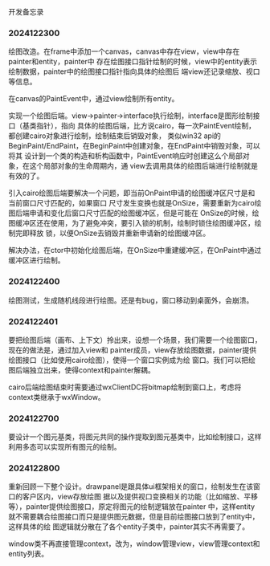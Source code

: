 开发备忘录

### 2024122300

绘图改造。在frame中添加一个canvas，canvas中存在view，view中存在painter和entity，painter中
存在绘图接口指针绘制的时候，view中的entity表示绘制数据，painter中的绘图接口指针指向具体的绘图后
端view还记录缩放、视口等信息。

在canvas的PaintEvent中，通过view绘制所有entity。

实现一个绘图后端。view->painter->interface执行绘制，interface是图形绘制接口（基类指针），指向
具体的绘图后端，比方说cairo，每一次PaintEvent绘制，都创建cairo对象进行绘制，绘制结束后销毁对象，
类似win32 api的BeginPaint/EndPaint，在BeginPaint中创建对象，在EndPaint中销毁对象，可以将其
设计到一个类的构造和析构函数中，PaintEvent响应时创建这么个局部对象，在这个局部对象的生命周期内，通
view去调用具体的绘图后端进行绘制就是有效的了。

引入cairo绘图后端要解决一个问题，即当前OnPaint申请的绘图缓冲区尺寸是和当前窗口尺寸匹配的，如果窗口
尺寸发生变换也就是OnSize，需要重新为cairo绘图后端申请和变化后窗口尺寸匹配的绘图缓冲区，但是可能在
OnSize的时候，绘图缓冲区还在使用，为了避免冲突，要引入锁的机制，绘制时锁住绘图缓冲区，绘制完即释放
锁，以便OnSize去销毁并重新申请新的绘图缓冲区。

解决办法，在ctor中初始化绘图后端，在OnSize中重建缓冲区，在OnPaint中通过缓冲区进行绘制。

### 2024122400
绘图测试，生成随机线段进行绘图。还是有bug，窗口移动到桌面外，会崩溃。

### 2024122401
要把绘图后端（画布、上下文）拎出来，设想一个场景，我们需要一个绘图窗口，现在的做法是，通过加入view和
painter成员，view存放绘图数据，painter提供绘图接口（比如使用cairo绘图），使得一个窗口实例成为绘
窗口。我们可以把绘图后端独立出来，使得context和painter解耦。

cairo后端绘图结束时需要通过wxClientDC将bitmap绘制到窗口上，考虑将context类继承于wxWindow。

### 2024122700
要设计一个图元基类，将图元共同的操作提取到图元基类中，比如绘制接口，这样利用多态可以实现所有图元的绘制。

### 2024122800
重新回顾一下整个设计。drawpanel是跟具体ui框架相关的窗口，绘制发生在该窗口的客户区内，view存放绘图
据以及提供视口变换相关的功能（比如缩放、平移等），painter提供绘图接口，原定将图元的绘制逻辑放在painter
中，这样entity就不需要耦合绘图接口而只是提供图元数据，但是目前绘图接口放到了entity中，这样具体的绘
图逻辑就分散在了各个entity子类中，painter其实不再需要了。

window类不再直接管理context，改为，window管理view，view管理context和entity列表。
